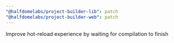 ```yaml
---
"@halfdomelabs/project-builder-lib": patch
"@halfdomelabs/project-builder-web": patch
---
```


Improve hot-reload experience by waiting for compilation to finish
